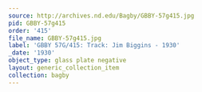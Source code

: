 ```yaml
---
source: http://archives.nd.edu/Bagby/GBBY-57g415.jpg
pid: GBBY-57g415
order: '415'
file_name: GBBY-57g415.jpg
label: 'GBBY 57G/415: Track: Jim Biggins - 1930'
_date: '1930'
object_type: glass plate negative
layout: generic_collection_item
collection: bagby
---
```

